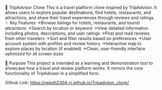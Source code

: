 🧳 TripAdvisor Clone
This is a travel platform clone inspired by TripAdvisor. It allows users to explore popular destinations, find hotels, restaurants, and attractions, and share their travel experiences through reviews and ratings.
✨ Key Features
->Browse listings for hotels, restaurants, and tourist attractions
->Search by location or keyword
->View detailed information including photos, descriptions, and user ratings
->Post and read reviews from other travelers
->Sort and filter results based on preferences
->User account system with profiles and review history
->Interactive map to explore places by location (if enabled)
->Clean, user-friendly interface optimized for all screen sizes

📌 Purpose
This project is intended as a learning and demonstration tool to showcase how a travel and review platform works. It mirrors the core functionality of TripAdvisor in a simplified form.

Github Link: https://rajesh2304-ri.github.io/Tripadvisor_clone/
